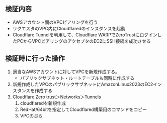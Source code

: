
## 検証内容
- AWSアカウント間のVPCピアリングを行う
- リクエスタのVPC内にCloudflaredのインスタンスを起動
- Cloudflare Tunnelを利用して、Cloudflare WARPでZeroTrustにログインしたPCからVPCピアリングのアクセプタのEC2にSSH接続を成功させる

## 検証時に行った操作
1. 適当なAWSアカウントに対してVPCを新規作成する。
	- パブリックサブネット・ルートテーブルも同時に作成する
2. 新規作成したVPCのパブリックサブネットにAmazonLinux2023のEC2インスタンスを作成する
3. Cloudflare Zero trust＞Networks＞Tunnels
	1. cloudflaredを新規作成
	2. RedHat/64bitを指定してCloudflared構築用のコマンドをコピー
	3. VPCのぷら